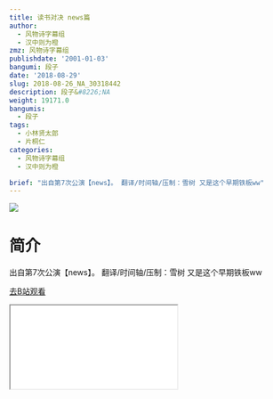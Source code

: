 ```yaml
---
title: 读书对决 news篇
author:
  - 风物诗字幕组
  - 汉中则为橙
zmz: 风物诗字幕组
publishdate: '2001-01-03'
bangumi: 段子
date: '2018-08-29'
slug: 2018-08-26_NA_30318442
description: 段子&#8226;NA
weight: 19171.0
bangumis:
  - 段子
tags:
  - 小林贤太郎
  - 片桐仁
categories:
  - 风物诗字幕组
  - 汉中则为橙

brief: "出自第7次公演【news】。 翻译/时间轴/压制：雪树 又是这个早期铁板ww"
---
```

![](https://i.imgur.com/9KZO9Ip.jpg)
# 简介  
出自第7次公演【news】。
翻译/时间轴/压制：雪树
又是这个早期铁板ww  

[去B站观看](https://www.bilibili.com/video/av30318442/)
<div class ="resp-container"><iframe class="testiframe" src="//player.bilibili.com/player.html?aid=30318442"", scrolling="no", allowfullscreen="true" > </iframe></div> 
